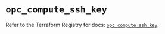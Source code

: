 # `opc_compute_ssh_key`

Refer to the Terraform Registry for docs: [`opc_compute_ssh_key`](https://registry.terraform.io/providers/hashicorp/opc/1.4.1/docs/resources/compute_ssh_key).
